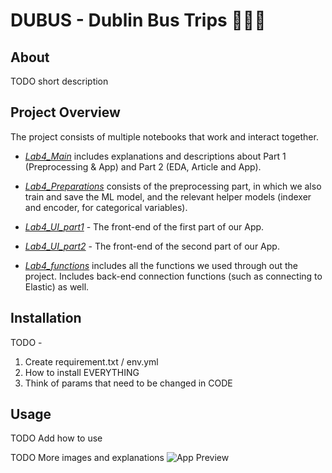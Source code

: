 # DUBUS - Dublin Bus Trips :bus::bus::bus:

## About
TODO short description

## Project Overview

The project consists of multiple notebooks that work and interact together.

- *[Lab4_Main](./Lab4_Main.ipynb)*  includes explanations and descriptions about Part 1 (Preprocessing & App) and Part 2 (EDA, Article and App).

- *[Lab4_Preparations](./Lab4_Preparations.ipynb)* consists of the preprocessing part, in which we also train and save the ML model, and the relevant helper models (indexer and encoder, for categorical variables).

- *[Lab4_UI_part1](./Lab4_UI_part1.ipynb)* - The front-end of the first part of our App.

- *[Lab4_UI_part2](./Lab4_UI_part2.ipynb)* - The front-end of the second part of our App.

- *[Lab4_functions](./Lab4_functions.ipynb)* includes all the functions we used through out the project. Includes back-end connection functions (such as connecting to Elastic) as well. 


## Installation
TODO - 
1. Create requirement.txt / env.yml
2. How to install EVERYTHING
3. Think of params that need to be changed in CODE

## Usage 
TODO Add how to use

TODO More images and explanations
![App Preview](https://drive.google.com/uc?id=14B5RuYNOmYzgGg-8bkhVkZMxHaiNLVV4)
